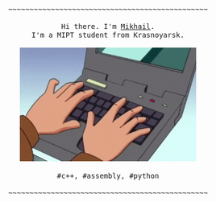 <p align="center" font-weight="bold">
  <samp>
    ~~~~~~~~~~~~~~~~~~~~~~~~~~~~~~~~~~~~~~~~~~~~~~~
    <br>
    <br>
    Hi there. I'm <a href="https://shishqa.xyz">Mikhail</a>.<br>
    I'm a MIPT student from Krasnoyarsk.<br>
  </samp>
  <br>
  <a href="https://github.com/Shishqa?tab=repositories">
    <img src="https://github.com/Shishqa/Shishqa/blob/master/img/typing.gif" width="350"/>
  </a>
  <br>
  <br>
  <samp>
    #c++, #assembly, #python
    <br>
    <br>
    ~~~~~~~~~~~~~~~~~~~~~~~~~~~~~~~~~~~~~~~~~~~~~~~
  </samp>
</p>
